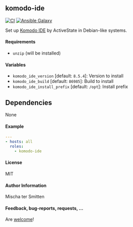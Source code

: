 ## komodo-ide

[![CI](https://github.com/Oefenweb/ansible-komodo-ide/workflows/CI/badge.svg)](https://github.com/Oefenweb/ansible-komodo-ide/actions?query=workflow%3ACI)
[![Ansible Galaxy](http://img.shields.io/badge/ansible--galaxy-komodo--ide-blue.svg)](https://galaxy.ansible.com/Oefenweb/komodo_ide)

Set up [Komodo IDE](http://komodoide.com/) by ActiveState in Debian-like systems.

#### Requirements

* `unzip` (will be installed)

#### Variables

* `komodo_ide_version` [default: `8.5.4`]: Version to install
* `komodo_ide_build` [default: `86985`]: Build to install
* `komodo_ide_install_prefix` [default: `/opt`]: Install prefix

## Dependencies

None

#### Example

```yaml
---
- hosts: all
  roles:
    - komodo-ide
```

#### License

MIT

#### Author Information

Mischa ter Smitten

#### Feedback, bug-reports, requests, ...

Are [welcome](https://github.com/Oefenweb/ansible-komodo-ide/issues)!
